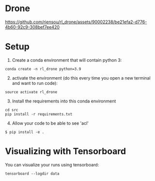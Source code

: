 # Drone



https://github.com/riensou/rl_drone/assets/90002238/be21efa2-d776-4b60-92c9-308bef7ee420



# Setup

1. Create a conda environment that will contain python 3:
```
conda create -n rl_drone python=3.9
```

2. activate the environment (do this every time you open a new terminal and want to run code):
```
source activate rl_drone
```

3. Install the requirements into this conda environment
```
cd src
pip install -r requirements.txt
```

4. Allow your code to be able to see 'acl'
```
$ pip install -e .
```

# Visualizing with Tensorboard

You can visualize your runs using tensorboard:
```
tensorboard --logdir data
```
